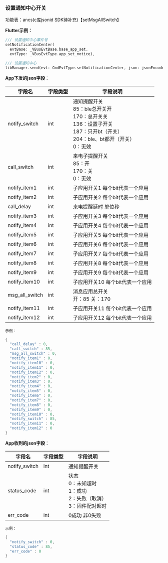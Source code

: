 ### 设置通知中心开关


功能表：ancs(c库jsonid SDK待补充)【setMsgAllSwitch】

**Flutter示例：**

```dart
/// 设置通知中心事件号
setNotificationCenter(
  evtBase: _VBusEvtBase.base_app_set,
  evtType: _VBusEvtType.app_set_notice),

/// 设置通知中心
libManager.send(evt: CmdEvtType.setNotificationCenter, json: jsonEncode(json));
```



**App下发的json字段**：

| 字段名         | 字段类型 | 字段说明                                                     |
| -------------- | -------- | ------------------------------------------------------------ |
| notify_switch  | int      | 通知提醒开关<br />85：ble总开关开<br />170：总开关关<br />136：设置子开关<br />187：只开bt（开关）<br />204：ble、bt都开（开关）<br />0：无效 |
| call_switch    | int      | 来电子提醒开关 <br />85：开<br />170：关<br />0：无效  |
| notify_item1   | int      | 子应用开关1 每个bit代表一个应用                              |
| notify_item2   | int      | 子应用开关2 每个bit代表一个应用                              |
| call_delay     | int      | 来电提醒延时 单位秒                                          |
| notify_item3   | int      | 子应用开关3 每个bit代表一个应用                              |
| notify_item4   | int      | 子应用开关4 每个bit代表一个应用                              |
| notify_item5   | int      | 子应用开关5 每个bit代表一个应用                              |
| notify_item6   | int      | 子应用开关6 每个bit代表一个应用                              |
| notify_item7   | int      | 子应用开关7 每个bit代表一个应用                              |
| notify_item8   | int      | 子应用开关8 每个bit代表一个应用                              |
| notify_item9   | int      | 子应用开关9 每个bit代表一个应用                              |
| notify_item10  | int      | 子应用开关10 每个bit代表一个应用                             |
| msg_all_switch | int      | 消息应用总开关 <br />开：85 关：170                       |
| notify_item11  | int      | 子应用开关11 每个bit代表一个应用                             |
| notify_item12  | int      | 子应用开关12 每个bit代表一个应用                             |

`示例：`

```c
{
  "call_delay" : 0,
  "call_switch" : 85,
  "msg_all_switch" : 0,
  "notify_item1" : 0,
  "notify_item10" : 0,
  "notify_item11" : 0,
  "notify_item12" : 0,
  "notify_item2" : 0,
  "notify_item3" : 0,
  "notify_item4" : 0,
  "notify_item5" : 0,
  "notify_item6" : 0,
  "notify_item7" : 0,
  "notify_item8" : 0,
  "notify_item9" : 0,
  "notify_item10" : 0,
  "notify_switch" : 85,
  "notify_item11" : 0,
  "notify_item12" : 0
}
```



**App收到的json字段**：

| 字段名        | 字段类型 | 字段说明                                                     |
| ------------- | -------- | ------------------------------------------------------------ |
| notify_switch | int      | 通知提醒开关                                                 |
| status_code   | int      | 状态<br />0：未知超时 <br />1：成功<br />2：失败（取消）<br />3：固件配对超时 |
| err_code      | int      | 0成功 非0失败                                                |

`示例：`

```c
{
  "notify_switch" : 0,
  "status_code" : 85,
  "err_code" : 0
}
```
